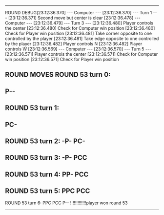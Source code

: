 
-------------------------------------------


ROUND DEBUG[23:12:36.370] --- Computer ---
[23:12:36.370] --- Turn 1 ---
[23:12:36.371] Second move but center is clear
[23:12:36.478] --- Computer ---
[23:12:36.479] --- Turn 3 ---
[23:12:36.480] Player controls the center
[23:12:36.480] Check for Computer win position
[23:12:36.480] Check for Player win position
[23:12:36.481] Take corner opposite to one controlled by the player
[23:12:36.481] Take edge opposite to one controlled by the player
[23:12:36.482] Player controls N
[23:12:36.482] Player controls W
[23:12:36.569] --- Computer ---
[23:12:36.570] --- Turn 5 ---
[23:12:36.571] Player controls the center
[23:12:36.571] Check for Computer win position
[23:12:36.571] Check for Player win position

ROUND MOVES
ROUND 53 turn 0:
---
P--
---

ROUND 53 turn 1:
---
PC-
---

ROUND 53 turn 2:
-P-
PC-
---

ROUND 53 turn 3:
-P-
PCC
---

ROUND 53 turn 4:
PP-
PCC
---

ROUND 53 turn 5:
PPC
PCC
---

ROUND 53 turn 6:
PPC
PCC
P--
!!!!!!!!!!!!!player won round 53
________________________________________

